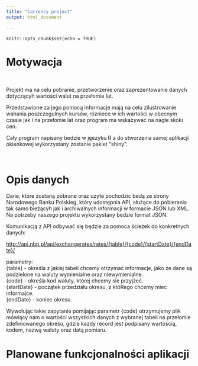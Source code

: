```yaml
---
title: "Currency project"
output: html_document

---
```


```{r setup, include=FALSE}
knitr::opts_chunk$set(echo = TRUE)
```

# Motywacja  

</br>

Projekt ma na celu pobranie, przetworzenie oraz zaprezentowanie danych dotyczącyh wartości walut na przełomie lat.
  
Przedstawione za jego pomocą informacje mają na celu zilustrowanie wahania poszczegulnych kursów, rózniece w ich wartości w obecnym czasie jak i na przełomie lat oraz program ma wskazywać na nagłe skoki cen.

Cały program napisany bedzie w jęezyku R a do stworzenia samej aplikacji okienkowej wykorzystany zostanie pakiet "shiny".


</br>

# Opis danych

Dane, które zostaną pobrane oraz uzyte pochodzic bedą ze strony Narodowego Banku Polskieg, który udostępnia API, służące do pobierania tak samo bieżącyh jak i archiwalnych informacji w formacie JSON lub XML. Na potrzeby naszego projektu wykorzystany bedzie format JSON.  
  
Komunikacją z API odbywać się będzie za pomoca ścieżek do konkretnych danych:  
  
<span style="color:blue">http://api.nbp.pl/api/exchangerates/rates/{table}/{code}/{startDate}/{endDate}/</span>  
  
parametry:  
{table} - określa z jakiej tabeli chcemy otrzymać informacje, jako ze dane są podzielone na waluty wymienialne oraz niewymienialne.  
{code} - określa kod waluty, której chcemy sie przyjżeć.  
{startDate} - początek przedziału okresu, z któRego chcemy miec informajce.  
{endDate} - koniec okresu.  
  
Wywołując takie zapytanie pomijając parametr {code} otrzymujemy plik mówiący nam o wartości wszystkich danych z wybranej tabeli na przełomie zdefiniowanego okresu, gdzie kazdy record jest podpisany wartością, kodem, nazwą waluty oraz datą pomiaru.  

# Planowane funkcjonalności aplikacji
